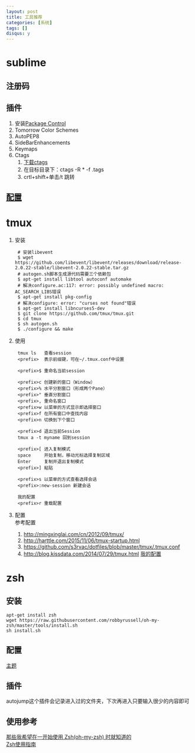 ```yaml
---
layout: post
title: 工具推荐 
categories: [系统]
tags: []
disqus: y
---
```

# sublime
## 注册码
## 插件
1. 安装[Package Control](https://packagecontrol.io/installation)     
2. Tomorrow Color Schemes
3. AutoPEP8
4. SideBarEnhancements
5. Keymaps
6. Ctags
    1. [下载ctags](http://ctags.sourceforge.net/)
    2. 在目标目录下：ctags -R * -f .tags
    3. crtl+shift+单击/t 跳转

## [配置](https://github.com/wuruimiao/Programming_Note/tree/master/settings)

# tmux
1. 安装
        
        # 安装libevent
        $ wget https://github.com/libevent/libevent/releases/download/release-2.0.22-stable/libevent-2.0.22-stable.tar.gz
        # autogen.sh脚本生成源代码需要三个依赖包
        $ apt-get install libtool autoconf automake
        # 解决configure.ac:117: error: possibly undefined macro: AC_SEARCH_LIBS错误
        $ apt-get install pkg-config
        # 解决configure: error: "curses not found"错误
        $ apt-get install libncurses5-dev
        $ git clone https://github.com/tmux/tmux.git
        $ cd tmux
        $ sh autogen.sh
        $ ./configure && make

2. 使用
        
        tmux ls   查看session    
        <prefix>  表示前缀键，可在~/.tmux.conf中设置

        <prefix>$ 重命名当前session

        <prefix>c 创建新的窗口（Window）
        <prefix>% 水平分割窗口（形成两个Pane）
        <prefix>" 垂直分割窗口
        <prefix>, 重命名窗口
        <prefix>w 以菜单的方式显示即选择窗口
        <prefix>f 在所有窗口中查找内容
        <prefix>n 切换到下个窗口

        <prefix>d 退出当前Session
        tmux a -t myname 回到session

        <prefix>[ 进入复制模式
        space     开始复制，移动光标选择复制区域
        Enter     复制并退出复制模式
        <prefix>] 粘贴

        <prefix>s 以菜单的方式查看选择会话
        <prefix>:new-session 新建会话

        我的配置
        <prefix>r 重载配置


3. 配置     
参考配置     
    1. http://mingxinglai.com/cn/2012/09/tmux/
    2. http://harttle.com/2015/11/06/tmux-startup.html
    3. https://github.com/s3rvac/dotfiles/blob/master/tmux/.tmux.conf
    4. http://blog.kissdata.com/2014/07/29/tmux.html
[我的配置](https://github.com/wuruimiao/Programming_Note/blob/master/Vim/tmux.conf)



# zsh
## 安装

    apt-get install zsh
    wget https://raw.githubusercontent.com/robbyrussell/oh-my-zsh/master/tools/install.sh
    sh install.sh
## 配置
[主题](https://github.com/robbyrussell/oh-my-zsh/wiki/themes)
## 插件
autojump这个插件会记录进入过的文件夹，下次再进入只要输入很少的内容即可
## 使用参考
[那些我希望在一开始使用 Zsh(oh-my-zsh) 时就知道的](https://segmentfault.com/a/1190000002658335)      
[Zsh使用指南](http://hackerxu.com/2014/11/19/ZSH.html)   

